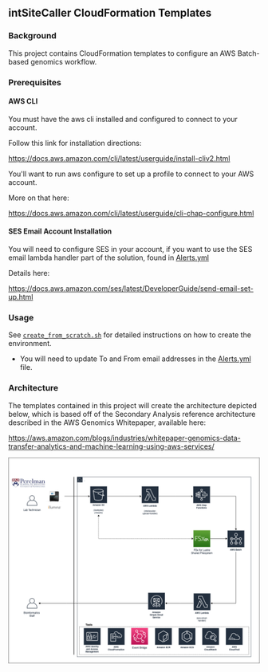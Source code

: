 ## intSiteCaller CloudFormation Templates

### Background

This project contains CloudFormation templates to configure an AWS Batch-based genomics workflow.

### Prerequisites

#### AWS CLI
You must have the aws cli installed and configured to connect to your account.

Follow this link for installation directions:

https://docs.aws.amazon.com/cli/latest/userguide/install-cliv2.html

You'll want to run aws configure to set up a profile to connect to your AWS account.

More on that here:

https://docs.aws.amazon.com/cli/latest/userguide/cli-chap-configure.html

#### SES Email Account Installation

You will need to configure SES in your account, if you want to use the SES email lambda handler part of the solution,
found in [Alerts.yml](templates/Alerts.yml)

Details here:

https://docs.aws.amazon.com/ses/latest/DeveloperGuide/send-email-set-up.html


### Usage

See [`create_from_scratch.sh`](templates/create_from_scratch.sh) for detailed instructions on how to create the environment.

* You will need to update To and From email addresses in the [Alerts.yml](templates/Alerts.yml) file.

### Architecture

The templates contained in this project will create the architecture depicted below, which is based off of the 
Secondary Analysis reference architecture described in the AWS Genomics Whitepaper, available here:

https://aws.amazon.com/blogs/industries/whitepaper-genomics-data-transfer-analytics-and-machine-learning-using-aws-services/


![Architecture Image](architecture.png)

